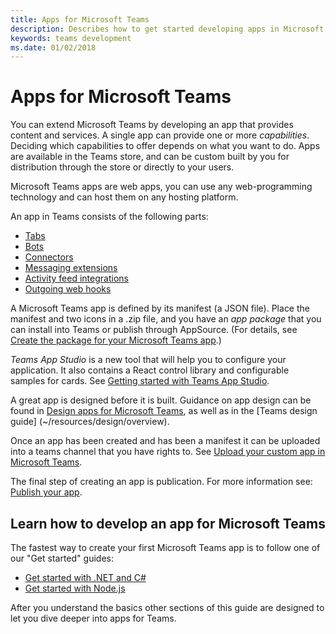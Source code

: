 ```yaml
---
title: Apps for Microsoft Teams
description: Describes how to get started developing apps in Microsoft Teams
keywords: teams development
ms.date: 01/02/2018
---
```

# Apps for Microsoft Teams

You can extend Microsoft Teams by developing an app that provides content and services. A single app can provide one or more *capabilities*. Deciding which capabilities to offer depends on what you want to do. Apps are available in the Teams store, and can be custom built by you for distribution through the store or directly to your users.

Microsoft Teams apps are web apps, you can use any web-programming technology and can host them on any hosting platform.

An app in Teams consists of the following parts:

* [Tabs](~/concepts/tabs/tabs-overview)
* [Bots](~/concepts/bots/bots-overview)
* [Connectors](~/concepts/connectors)
* [Messaging extensions](~/concepts/compose-extensions)
* [Activity feed integrations](~/concepts/activity-feed)
* [Outgoing web hooks](~/concepts/outgoingwebhook.md)

A Microsoft Teams app is defined by its manifest (a JSON file). Place the manifest and two icons in a .zip file, and you have an *app package* that you can install into Teams or publish through AppSource. (For details, see [Create the package for your Microsoft Teams app](~/concepts/apps/apps-package).)

*Teams App Studio* is a new tool that will help you to configure your application. It also contains a React control library and configurable samples for cards. See [Getting started with Teams App Studio](~/get-started/get-started-app-studio).

A great app is designed before it is built. Guidance on app design can be found in [Design apps for Microsoft Teams](~/concepts/apps/apps-design), as well as in the [Teams design guide] (~/resources/design/overview).

Once an app has been created and has been a manifest it can be uploaded into a teams channel that you have rights to. See [Upload your custom app in Microsoft Teams](~/concepts/apps/apps-upload).

The final step of creating an app is publication. For more information see: [Publish your app](~/publishing/apps-publish).

## Learn how to develop an app for Microsoft Teams

The fastest way to create your first Microsoft Teams app is to follow one of our "Get started" guides:

* [Get started with .NET and C#](~/get-started/get-started-dotnet)
* [Get started with Node.js](~/get-started/get-started-nodejs)

After you understand the basics other sections of this guide are designed to let you dive deeper into apps for Teams.